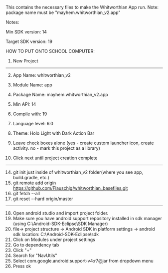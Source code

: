 This contains the necessary files to make the Whitworthian App run.  Note: package name must be "mayhem.whitworthian_v2.app"

Notes:

Min SDK version: 14

Target SDK version: 19


HOW TO PUT ONTO SCHOOL COMPUTER:


1. New Project

____________________________
2. App Name: whitworthian_v2
3. Module Name: app
4. Package Name: mayhem.whitworthian_v2.app
5. Min API: 14
6. Compile with: 19
7. Language level: 6.0
8. Theme: Holo Light with Dark Action Bar
9. Leave check boxes alone (yes - create custom launcher icon, create activity.  no - mark this project as a library)

10. Click next until project creation complete


_____________________________________________________________________________________
14. git init just inside of whitworthian_v2 folder(where you see app, build.gradle, etc.)
15. git remote add origin https://github.com/Flauschig/whitworthian_basefiles.git
16. git fetch --all
17. git reset --hard origin/master

_______________________________________________
18. Open android studio and import project folder.
19. Make sure you have android support repository installed in sdk manager (using C:\Android-SDK-Eclipse\SDK Manager)
20. file-> project structure -> Android SDK in platform settings -> android sdk location: C:\Android-SDK-Eclipse\sdk
21. Click on Modules under project settings
22. Go to dependency tab
23. Click "+"
24. Search for "NavUtils"
25. Select com.google.android:support-v4:r7@jar from dropdown menu
26. Press ok